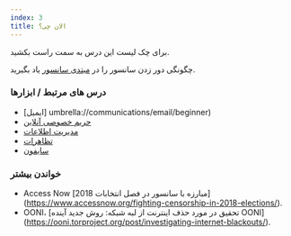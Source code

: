 ```yaml
---
index: 3
title: الان چی؟
---
```

برای چک لیست این درس به سمت راست بکشید.

چگونگی دور زدن سانسور را در [مبتدی سانسور](umbrella://communications/censorship/beginner) یاد بگیرید.

### درس های مرتبط / ابزارها

*   [ایمیل] umbrella://communications/email/beginner)
* [حریم خصوصی آنلاین](umbrella://communications/online-privacy)
*   [مدیریت اطلاعات](umbrella://information/managing-information)
*   [تظاهرات](umbrella://work/protests/beginner)
*   [سایفون](umbrella://tools/messagging/s_psiphon.md)

### خواندن بیشتر

*   Access Now [مبارزه با سانسور در فصل انتخابات 2018] (https://www.accessnow.org/fighting-censorship-in-2018-elections/).
*   OONI، [تحقیق در مورد حذف اینترنت از لبه شبکه: روش جدید آینده OONI] (https://ooni.torproject.org/post/investigating-internet-blackouts/).